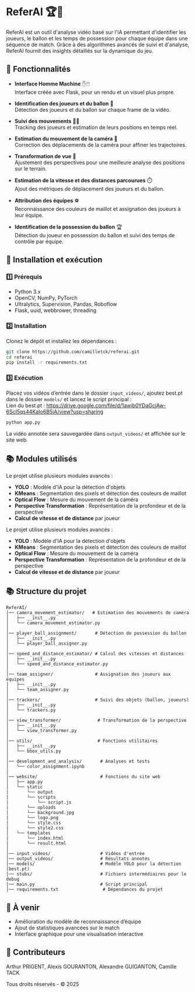 # ReferAI 🏆🎥

ReferAI est un outil d'analyse vidéo basé sur l'IA permettant d'identifier les joueurs, le ballon et les temps de possession pour chaque équipe dans une séquence de match. Grâce à des algorithmes avancés de suivi et d'analyse, ReferAI fournit des insights détaillés sur la dynamique du jeu.

## 📌 Fonctionnalités

- **Interface Homme Machine** ✋🖱️  
  Interface créée avec Flask, pour un rendu et un visuel plus propre.

- **Identification des joueurs et du ballon** 🎯  
  Détection des joueurs et du ballon sur chaque frame de la vidéo.  

- **Suivi des mouvements** 🏃‍♂️  
  Tracking des joueurs et estimation de leurs positions en temps réel.  

- **Estimation du mouvement de la caméra** 🎥  
  Correction des déplacements de la caméra pour affiner les trajectoires.  

- **Transformation de vue** 🔄  
  Ajustement des perspectives pour une meilleure analyse des positions sur le terrain.  

- **Estimation de la vitesse et des distances parcourues** ⏱️  
  Ajout des métriques de déplacement des joueurs et du ballon.  

- **Attribution des équipes** ⚽  
  Reconnaissance des couleurs de maillot et assignation des joueurs à leur équipe.  

- **Identification de la possession du ballon** 🏆  
  Détection du joueur en possession du ballon et suivi des temps de contrôle par équipe.  

## 🚀 Installation et exécution

### 1️⃣ Prérequis  
- Python 3.x  
- OpenCV, NumPy, PyTorch
- Ultralytics, Supervision, Pandas, Roboflow
- Flask, uuid, webbrower, threading

### 2️⃣ Installation  
Clonez le dépôt et installez les dépendances :  

```bash
git clone https://github.com/camilletck/referai.git
cd referai
pip install -r requirements.txt
```

### 3️⃣ Exécution  

Placez vos vidéos d’entrée dans le dossier `input_videos/`, ajoutez best.pt dans le dossier `models/` et lancez le script principal :  
Lien du best.pt : https://drive.google.com/file/d/1awib0YDaGcjAw-6ScI5qs44KaIo6B5iA/view?usp=sharing

```bash
python app.py
```

La vidéo annotée sera sauvegardée dans `output_videos/` et affichée sur le site web.  


## 📚 Modules utilisés

Le projet utilise plusieurs modules avancés :

- **YOLO** : Modèle d'IA pour la détection d'objets
- **KMeans** : Segmentation des pixels et détection des couleurs de maillot
- **Optical Flow** : Mesure du mouvement de la caméra
- **Perspective Transformation** : Représentation de la profondeur et de la perspective
- **Calcul de vitesse et de distance** par joueur

Le projet utilise plusieurs modules avancés :

- **YOLO** : Modèle d'IA pour la détection d'objets
- **KMeans** : Segmentation des pixels et détection des couleurs de maillot
- **Optical Flow** : Mesure du mouvement de la caméra
- **Perspective Transformation** : Représentation de la profondeur et de la perspective
- **Calcul de vitesse et de distance** par joueur

## 📚 Structure du projet  

```
ReferAI/
│── camera_movement_estimator/   # Estimation des mouvements de caméra
│   ├── __init__.py
│   └── camera_movement_estimator.py  
│
│── player_ball_assignment/       # Détection de possession du ballon
│   ├── __init__.py
│   └── player_ball_assigner.py  
│
│── speed_and_distance_estimator/ # Calcul des vitesses et distances
│   ├── __init__.py
│   └── speed_and_distance_estimator.py  
│
│── team_assigner/                # Assignation des joueurs aux équipes
│   ├── __init__.py
│   └── team_assigner.py  
│
│── trackers/                     # Suivi des objets (ballon, joueurs)
│   ├── __init__.py
│   └── trackers.py  
│
│── view_transformer/              # Transformation de la perspective
│   ├── __init__.py
│   └── view_transformer.py  
│
│── utils/                         # Fonctions utilitaires
│   ├── __init__.py
│   └── bbox_utils.py
│
│── development_and_analysis/       # Analyses et tests
│   └── color_assignment.ipynb
|
│── website/                        # Fonctions du site web
│   ├── app.py
│   └── static
|       └── output
|       └── scripts
|           └── script.js
|       └── uploads
|       └── background.jpg
|       └── logo.png
|       └── style.css
|       └── style2.css
│   └── templates
|       └── index.html
|       └── result.html
│
│── input_videos/                   # Vidéos d'entrée
│── output_videos/                  # Résultats annotés
│── models/                         # Modèle YOLO pour la détection (best.pt)
│── stubs/                          # Fichiers intermédiaires pour le debug
│── main.py                         # Script principal
│── requirements.txt                 # Dépendances du projet
```

## 📌 À venir  
- Amélioration du modèle de reconnaissance d’équipe  
- Ajout de statistiques avancées sur le match  
- Interface graphique pour une visualisation interactive  

## 👥 Contributeurs  
Arthur PRIGENT, Alexis GOURANTON, Alexandre GUIGANTON, Camille TACK

Tous droits réservés - © 2025

